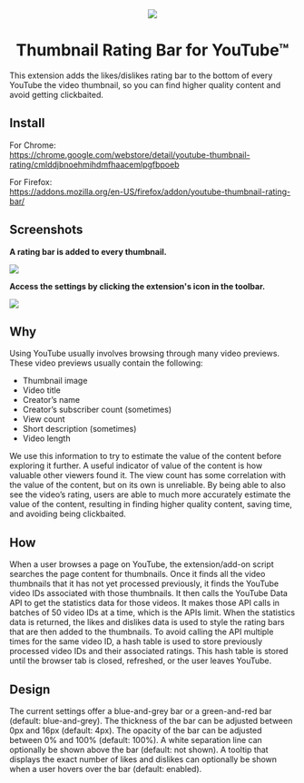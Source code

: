 <div align="center">
<img src="https://raw.githubusercontent.com/elliotwaite/thumbnail-rating-bar-for-youtube/master/extension/icons/icon128.png" />

# Thumbnail Rating Bar for YouTube&trade;

</div>

This extension adds the likes/dislikes rating bar to the bottom of every YouTube the video thumbnail, so you can find higher quality content and avoid getting clickbaited.

## Install

For Chrome:  
https://chrome.google.com/webstore/detail/youtube-thumbnail-rating/cmlddjbnoehmihdmfhaacemlpgfbpoeb

For Firefox:  
https://addons.mozilla.org/en-US/firefox/addon/youtube-thumbnail-rating-bar/

## Screenshots

**A rating bar is added to every thumbnail.**

![](https://raw.githubusercontent.com/elliotwaite/thumbnail-rating-bar-for-youtube/master/images/screenshot-1.jpg)

**Access the settings by clicking the extension's icon in the toolbar.**

![](https://raw.githubusercontent.com/elliotwaite/thumbnail-rating-bar-for-youtube/master/images/screenshot-2.jpg)

## Why
Using YouTube usually involves browsing through many video previews. These video previews usually contain the following:
* Thumbnail image
* Video title
* Creator’s name
* Creator’s subscriber count (sometimes)
* View count
* Short description (sometimes)
* Video length

We use this information to try to estimate the value of the content before exploring it further. A useful indicator of value of the content is how valuable other viewers found it. The view count has some correlation with the value of the content, but on its own is unreliable. By being able to also see the video’s rating, users are able to much more accurately estimate the value of the content, resulting in finding higher quality content, saving time, and avoiding being clickbaited.

## How

When a user browses a page on YouTube, the extension/add-on script searches the page content for thumbnails. Once it finds all the video thumbnails that it has not yet processed previously, it finds the YouTube video IDs associated with those thumbnails. It then calls the YouTube Data API to get the statistics data for those videos. It makes those API calls in batches of 50 video IDs at a time, which is the APIs limit. When the statistics data is returned, the likes and dislikes data is used to style the rating bars that are then added to the thumbnails. To avoid calling the API multiple times for the same video ID, a hash table is used to store previously processed video IDs and their associated ratings. This hash table is stored until the browser tab is closed, refreshed, or the user leaves YouTube.

## Design

The current settings offer a blue-and-grey bar or a green-and-red bar (default: blue-and-grey). The thickness of the bar can be adjusted between 0px and 16px (default: 4px). The opacity of the bar can be adjusted between 0% and 100% (default: 100%). A white separation line can optionally be shown above the bar (default: not shown). A tooltip that displays the exact number of likes and dislikes can optionally be shown when a user hovers over the bar (default: enabled).
